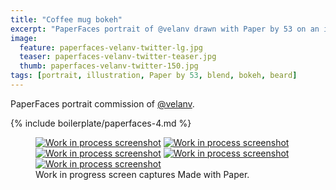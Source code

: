 ```yaml
---
title: "Coffee mug bokeh"
excerpt: "PaperFaces portrait of @velanv drawn with Paper by 53 on an iPad."
image: 
  feature: paperfaces-velanv-twitter-lg.jpg
  teaser: paperfaces-velanv-twitter-teaser.jpg
  thumb: paperfaces-velanv-twitter-150.jpg
tags: [portrait, illustration, Paper by 53, blend, bokeh, beard]
---
```


PaperFaces portrait commission of [@velanv](http://twitter.com/velanv).

{% include boilerplate/paperfaces-4.md %}

<figure class="third">
  <a href="{{ site.url }}/assets/images/paperfaces-velanv-process-1-lg.jpg"><img src="{{ site.url }}/assets/images/paperfaces-velanv-process-1-600.jpg" alt="Work in process screenshot"></a>
  <a href="{{ site.url }}/assets/images/paperfaces-velanv-process-2-lg.jpg"><img src="{{ site.url }}/assets/images/paperfaces-velanv-process-2-600.jpg" alt="Work in process screenshot"></a>
  <a href="{{ site.url }}/assets/images/paperfaces-velanv-process-3-lg.jpg"><img src="{{ site.url }}/assets/images/paperfaces-velanv-process-3-600.jpg" alt="Work in process screenshot"></a>
  <a href="{{ site.url }}/assets/images/paperfaces-velanv-process-4-lg.jpg"><img src="{{ site.url }}/assets/images/paperfaces-velanv-process-4-600.jpg" alt="Work in process screenshot"></a>
  <a href="{{ site.url }}/assets/images/paperfaces-velanv-process-4-lg.jpg"><img src="{{ site.url }}/assets/images/paperfaces-velanv-process-4-600.jpg" alt="Work in process screenshot"></a>
  <figcaption>Work in progress screen captures Made with Paper.</figcaption>
</figure>